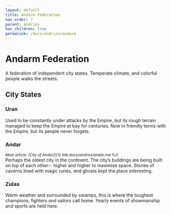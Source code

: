 ```yaml
---
layout: default
title: Andarm Federation
nav_order: 7
parent: Andrios
has_children: true
permalink: /docs/andrios/andarm
---
```

# Andarm Federation

A federation of independent city states. Temperate climate, and colorful people walks the streets.

## City States

### Uran
 Used to be constantly under attacks by the Empire, but its rough terrain managed to keep the Empire at bay for centuries. Now in friendly terms with the Empire, but its people never forgets.


### Andar
<sup> _Main article: [City of Andar]({% link docs/andrios/andar.md %})_ </sup><br>
 Perhaps the oldest city in the continent. The city’s buildings are being built on top of each other-- higher and higher to maximise space. Stories of caverns lined with magic runes, and ghosts kept the place interesting.

### Zulas
 Warm weather and surrounded by swamps, this is where the toughest champions, fighters and sailors call home. Yearly events of showmanship and sports are held here. 
